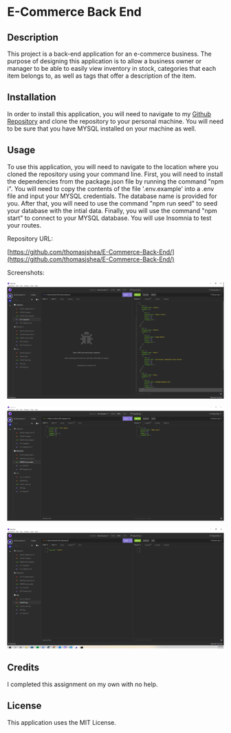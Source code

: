 # E-Commerce Back End

## Description

This project is a back-end application for an e-commerce business. The purpose of designing this application is to allow a business owner or manager to be able to easily view inventory in stock, categories that each item belongs to, as well as tags that offer a description of the item. 

## Installation

In order to install this application, you will need to navigate to my [Github Repository](https://github.com/thomasjshea/E-Commerce-Back-End/) and clone the repository to your personal machine. You will need to be sure that you have MYSQL installed on your machine as well. 

## Usage

To use this application, you will need to navigate to the location where you cloned the repository using your command line. First, you will need to install the dependencies from the package.json file by running the command "npm i". You will need to copy the contents of the file '.env.example' into a .env file and input your MYSQL credentials. The database name is provided for you. After that, you will need to use the command "npm run seed" to seed your database with the intial data. Finally, you will use the command "npm start" to connect to your MYSQL database. You will use Insomnia to test your routes. 

Repository URL:

[https://github.com/thomasjshea/E-Commerce-Back-End/](https://github.com/thomasjshea/E-Commerce-Back-End/)

Screenshots:

![Testing GET route for categories](./assets/images/Screenshot-1.png)

![Testing POST route for prodcuts](./assets/images/Screenshot-2.png)

![Testing PUT route for tags](./assets/images/Screenshot-3.png)


## Credits

I completed this assignment on my own with no help. 

## License

This application uses the MIT License.
